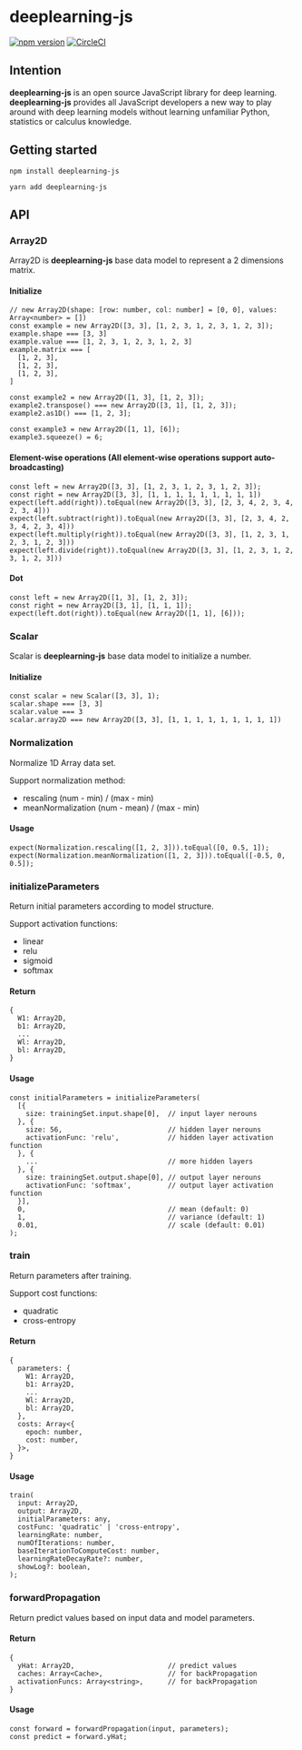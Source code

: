 # deeplearning-js
[![npm version](https://badge.fury.io/js/deeplearning-js.svg)](https://badge.fury.io/js/deeplearning-js)
[![CircleCI](https://circleci.com/gh/AlanWei/deeplearning-js.svg?style=shield)](https://circleci.com/gh/AlanWei/deeplearning-js)
<a id="intention"></a>
## Intention
**deeplearning-js** is an open source JavaScript library for deep learning. **deeplearning-js** provides all JavaScript developers a new way to play around with deep learning models without learning unfamiliar Python, statistics or calculus knowledge.

<a id="getstarted"></a>
## Getting started
~~~~
npm install deeplearning-js
~~~~

~~~~
yarn add deeplearning-js
~~~~

<a id="api"></a>
## API
<a id="array2d"></a>
### Array2D
Array2D is **deeplearning-js** base data model to represent a 2 dimensions matrix.

#### Initialize
~~~~
// new Array2D(shape: [row: number, col: number] = [0, 0], values: Array<number> = [])
const example = new Array2D([3, 3], [1, 2, 3, 1, 2, 3, 1, 2, 3]);
example.shape === [3, 3]
example.value === [1, 2, 3, 1, 2, 3, 1, 2, 3]
example.matrix === [
  [1, 2, 3],
  [1, 2, 3],
  [1, 2, 3],
]

const example2 = new Array2D([1, 3], [1, 2, 3]);
example2.transpose() === new Array2D([3, 1], [1, 2, 3]);
example2.as1D() === [1, 2, 3];

const example3 = new Array2D([1, 1], [6]);
example3.squeeze() = 6;
~~~~

#### Element-wise operations (All element-wise operations support auto-broadcasting)
~~~~
const left = new Array2D([3, 3], [1, 2, 3, 1, 2, 3, 1, 2, 3]);
const right = new Array2D([3, 3], [1, 1, 1, 1, 1, 1, 1, 1, 1])
expect(left.add(right)).toEqual(new Array2D([3, 3], [2, 3, 4, 2, 3, 4, 2, 3, 4]))
expect(left.subtract(right)).toEqual(new Array2D([3, 3], [2, 3, 4, 2, 3, 4, 2, 3, 4]))
expect(left.multiply(right)).toEqual(new Array2D([3, 3], [1, 2, 3, 1, 2, 3, 1, 2, 3]))
expect(left.divide(right)).toEqual(new Array2D([3, 3], [1, 2, 3, 1, 2, 3, 1, 2, 3]))
~~~~

#### Dot
~~~~
const left = new Array2D([1, 3], [1, 2, 3]);
const right = new Array2D([3, 1], [1, 1, 1]);
expect(left.dot(right)).toEqual(new Array2D([1, 1], [6]));
~~~~

<a id="scalar"></a>
### Scalar
Scalar is **deeplearning-js** base data model to initialize a number.

#### Initialize
~~~~
const scalar = new Scalar([3, 3], 1);
scalar.shape === [3, 3]
scalar.value === 3
scalar.array2D === new Array2D([3, 3], [1, 1, 1, 1, 1, 1, 1, 1, 1])
~~~~

<a id="normalization"></a>
### Normalization
Normalize 1D Array data set.

Support normalization method:

* rescaling (num - min) / (max - min)
* meanNormalization (num - mean) / (max - min)

#### Usage
~~~~
expect(Normalization.rescaling([1, 2, 3])).toEqual([0, 0.5, 1]);
expect(Normalization.meanNormalization([1, 2, 3])).toEqual([-0.5, 0, 0.5]);
~~~~

<a id="initializeparameters"></a>
### initializeParameters
Return initial parameters according to model structure.

Support activation functions:

* linear
* relu
* sigmoid
* softmax

#### Return
~~~~
{
  W1: Array2D,
  b1: Array2D,
  ...
  Wl: Array2D,
  bl: Array2D,
}
~~~~

#### Usage
~~~~
const initialParameters = initializeParameters(
  [{
    size: trainingSet.input.shape[0],  // input layer nerouns
  }, {
    size: 56,                          // hidden layer nerouns
    activationFunc: 'relu',            // hidden layer activation function
  }, {
    ...                                // more hidden layers
  }, {
    size: trainingSet.output.shape[0], // output layer nerouns
    activationFunc: 'softmax',         // output layer activation function
  }],
  0,                                   // mean (default: 0)
  1,                                   // variance (default: 1)
  0.01,                                // scale (default: 0.01)
);
~~~~

<a id="train"></a>
### train
Return parameters after training.

Support cost functions:

* quadratic
* cross-entropy

#### Return
~~~~
{
  parameters: {
    W1: Array2D,
    b1: Array2D,
    ...
    Wl: Array2D,
    bl: Array2D,
  },
  costs: Array<{
    epoch: number,
    cost: number,
  }>,
}
~~~~

#### Usage
~~~~
train(
  input: Array2D,
  output: Array2D,
  initialParameters: any,
  costFunc: 'quadratic' | 'cross-entropy',
  learningRate: number,
  numOfIterations: number,
  baseIterationToComputeCost: number,
  learningRateDecayRate?: number,
  showLog?: boolean,
);
~~~~

<a id="forwardpropagation"></a>
### forwardPropagation
Return predict values based on input data and model parameters.

#### Return
~~~~
{
  yHat: Array2D,                       // predict values
  caches: Array<Cache>,                // for backPropagation
  activationFuncs: Array<string>,      // for backPropagation
}
~~~~

#### Usage
~~~~
const forward = forwardPropagation(input, parameters);
const predict = forward.yHat;
~~~~